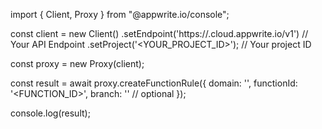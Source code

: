 import { Client, Proxy } from "@appwrite.io/console";

const client = new Client()
    .setEndpoint('https://<REGION>.cloud.appwrite.io/v1') // Your API Endpoint
    .setProject('<YOUR_PROJECT_ID>'); // Your project ID

const proxy = new Proxy(client);

const result = await proxy.createFunctionRule({
    domain: '',
    functionId: '<FUNCTION_ID>',
    branch: '<BRANCH>' // optional
});

console.log(result);
